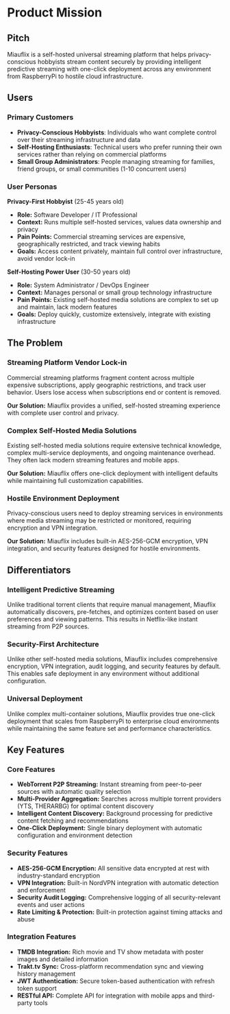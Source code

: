 # Product Mission

## Pitch

Miauflix is a self-hosted universal streaming platform that helps privacy-conscious hobbyists stream content securely by providing intelligent predictive streaming with one-click deployment across any environment from RaspberryPi to hostile cloud infrastructure.

## Users

### Primary Customers

- **Privacy-Conscious Hobbyists**: Individuals who want complete control over their streaming infrastructure and data
- **Self-Hosting Enthusiasts**: Technical users who prefer running their own services rather than relying on commercial platforms
- **Small Group Administrators**: People managing streaming for families, friend groups, or small communities (1-10 concurrent users)

### User Personas

**Privacy-First Hobbyist** (25-45 years old)

- **Role:** Software Developer / IT Professional
- **Context:** Runs multiple self-hosted services, values data ownership and privacy
- **Pain Points:** Commercial streaming services are expensive, geographically restricted, and track viewing habits
- **Goals:** Access content privately, maintain full control over infrastructure, avoid vendor lock-in

**Self-Hosting Power User** (30-50 years old)

- **Role:** System Administrator / DevOps Engineer
- **Context:** Manages personal or small group technology infrastructure
- **Pain Points:** Existing self-hosted media solutions are complex to set up and maintain, lack modern features
- **Goals:** Deploy quickly, customize extensively, integrate with existing infrastructure

## The Problem

### Streaming Platform Vendor Lock-in

Commercial streaming platforms fragment content across multiple expensive subscriptions, apply geographic restrictions, and track user behavior. Users lose access when subscriptions end or content is removed.

**Our Solution:** Miauflix provides a unified, self-hosted streaming experience with complete user control and privacy.

### Complex Self-Hosted Media Solutions

Existing self-hosted media solutions require extensive technical knowledge, complex multi-service deployments, and ongoing maintenance overhead. They often lack modern streaming features and mobile apps.

**Our Solution:** Miauflix offers one-click deployment with intelligent defaults while maintaining full customization capabilities.

### Hostile Environment Deployment

Privacy-conscious users need to deploy streaming services in environments where media streaming may be restricted or monitored, requiring encryption and VPN integration.

**Our Solution:** Miauflix includes built-in AES-256-GCM encryption, VPN integration, and security features designed for hostile environments.

## Differentiators

### Intelligent Predictive Streaming

Unlike traditional torrent clients that require manual management, Miauflix automatically discovers, pre-fetches, and optimizes content based on user preferences and viewing patterns. This results in Netflix-like instant streaming from P2P sources.

### Security-First Architecture

Unlike other self-hosted media solutions, Miauflix includes comprehensive encryption, VPN integration, audit logging, and security features by default. This enables safe deployment in any environment without additional configuration.

### Universal Deployment

Unlike complex multi-container solutions, Miauflix provides true one-click deployment that scales from RaspberryPi to enterprise cloud environments while maintaining the same feature set and performance characteristics.

## Key Features

### Core Features

- **WebTorrent P2P Streaming:** Instant streaming from peer-to-peer sources with automatic quality selection
- **Multi-Provider Aggregation:** Searches across multiple torrent providers (YTS, THERARBG) for optimal content discovery
- **Intelligent Content Discovery:** Background processing for predictive content fetching and recommendations
- **One-Click Deployment:** Single binary deployment with automatic configuration and environment detection

### Security Features

- **AES-256-GCM Encryption:** All sensitive data encrypted at rest with industry-standard encryption
- **VPN Integration:** Built-in NordVPN integration with automatic detection and enforcement
- **Security Audit Logging:** Comprehensive logging of all security-relevant events and user actions
- **Rate Limiting & Protection:** Built-in protection against timing attacks and abuse

### Integration Features

- **TMDB Integration:** Rich movie and TV show metadata with poster images and detailed information
- **Trakt.tv Sync:** Cross-platform recommendation sync and viewing history management
- **JWT Authentication:** Secure token-based authentication with refresh token support
- **RESTful API:** Complete API for integration with mobile apps and third-party tools
